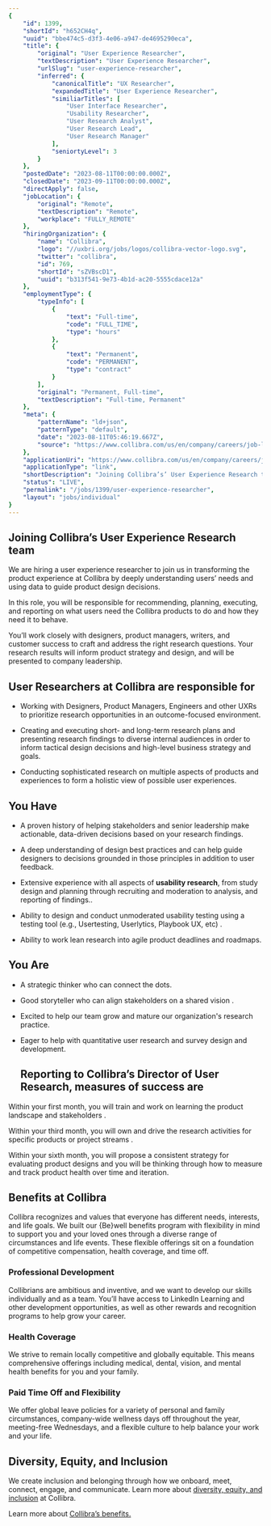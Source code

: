 ```yaml
---
{
	"id": 1399,
	"shortId": "h652CH4q",
	"uuid": "bbe474c5-d3f3-4e06-a947-de4695290eca",
	"title": {
		"original": "User Experience Researcher",
		"textDescription": "User Experience Researcher",
		"urlSlug": "user-experience-researcher",
		"inferred": {
			"canonicalTitle": "UX Researcher",
			"expandedTitle": "User Experience Researcher",
			"similiarTitles": [
				"User Interface Researcher",
				"Usability Researcher",
				"User Research Analyst",
				"User Research Lead",
				"User Research Manager"
			],
			"seniortyLevel": 3
		}
	},
	"postedDate": "2023-08-11T00:00:00.000Z",
	"closedDate": "2023-09-11T00:00:00.000Z",
	"directApply": false,
	"jobLocation": {
		"original": "Remote",
		"textDescription": "Remote",
		"workplace": "FULLY_REMOTE"
	},
	"hiringOrganization": {
		"name": "Collibra",
		"logo": "//uxbri.org/jobs/logos/collibra-vector-logo.svg",
		"twitter": "collibra",
		"id": 769,
		"shortId": "sZVBscD1",
		"uuid": "b313f541-9e73-4b1d-ac20-5555cdace12a"
	},
	"employmentType": {
		"typeInfo": [
			{
				"text": "Full-time",
				"code": "FULL_TIME",
				"type": "hours"
			},
			{
				"text": "Permanent",
				"code": "PERMANENT",
				"type": "contract"
			}
		],
		"original": "Permanent, Full-time",
		"textDescription": "Full-time, Permanent"
	},
	"meta": {
		"patternName": "ld+json",
		"patternType": "default",
		"date": "2023-08-11T05:46:19.667Z",
		"source": "https://www.collibra.com/us/en/company/careers/job-listing?gh_jid=5286005&gh_src=8b931d601"
	},
	"applicationUri": "https://www.collibra.com/us/en/company/careers/job-listing?gh_jid=5286005",
	"applicationType": "link",
	"shortDescription": "Joining Collibra’s’ User Experience Research team We are hiring a user experience researcher to join us in transforming the product experience at Collibra by deeply understanding users’ needs and",
	"status": "LIVE",
	"permalink": "/jobs/1399/user-experience-researcher",
	"layout": "jobs/individual"
}
---
```

<h2>Joining Collibra’s User Experience Research team</h2><p>We are hiring a user experience researcher to join us in transforming the product experience at Collibra by deeply understanding users’ needs and using data to guide product design decisions.</p><p>In this role, you will be responsible for recommending, planning, executing, and reporting on what users need the Collibra products to do and how they need it to behave.</p><p>You’ll work closely with designers, product managers, writers, and customer success to craft and address the right research questions. Your research results will inform product strategy and design, and will be presented to company leadership.</p><h2>User Researchers at Collibra are responsible for</h2><ul><li><p>Working with Designers, Product Managers, Engineers and other UXRs to prioritize research opportunities in an outcome-focused environment.</p></li><li><p>Creating and executing short- and long-term research plans and presenting research findings to diverse internal audiences in order to inform tactical design decisions and high-level business strategy and goals.</p></li><li><p>Conducting sophisticated research on multiple aspects of products and experiences to form a holistic view of possible user experiences.</p></li></ul><h2>You Have</h2><ul><li><p>A proven history of helping stakeholders and senior leadership make actionable, data-driven decisions based on your research findings.</p></li><li><p>A deep understanding of design best practices and can help guide designers to decisions grounded in those principles in addition to user feedback.</p></li><li><p>Extensive experience with all aspects of <strong>usability research</strong>, from study design and planning through recruiting and moderation to analysis, and reporting of findings..</p></li><li><p>Ability to design and conduct unmoderated usability testing using a testing tool (e.g., Usertesting, Userlytics, Playbook UX, etc) .</p></li><li><p>Ability to work lean research into agile product deadlines and roadmaps.</p></li></ul><h2>You Are</h2><ul><li><p>A strategic thinker who can connect the dots.</p></li><li><p>Good storyteller who can align stakeholders on a shared vision .</p></li><li><p>Excited to help our team grow and mature our organization's research practice.</p></li><li><p>Eager to help with quantitative user research and survey design and development.</p><h2>Reporting to Collibra’s Director of User Research, measures of success are</h2></li></ul><p>Within your first month, you will train and work on learning the product landscape and stakeholders .</p><p>Within your third month, you will own and drive the research activities for specific products or project streams .</p><p>Within your sixth month, you will propose a consistent strategy for evaluating product designs and you will be thinking through how to measure and track product health over time and iteration.</p><h2>Benefits at Collibra</h2><p>Collibra recognizes and values that everyone has different needs, interests, and life goals. We built our {Be}well benefits program with flexibility in mind to support you and your loved ones through a diverse range of circumstances and life events. These flexible offerings sit on a foundation of competitive compensation, health coverage, and time off.</p><h3>Professional Development</h3><p>Collibrians are ambitious and inventive, and we want to develop our skills individually and as a team. You’ll have access to LinkedIn Learning and other development opportunities, as well as other rewards and recognition programs to help grow your career.</p><h3>Health Coverage</h3><p>We strive to remain locally competitive and globally equitable. This means comprehensive offerings including medical, dental, vision, and mental health benefits for you and your family.</p><h3>Paid Time Off and Flexibility</h3><p>We offer global leave policies for a variety of personal and family circumstances, company-wide wellness days off throughout the year, meeting-free Wednesdays, and a flexible culture to help balance your work and your life.</p><h2>Diversity, Equity, and Inclusion</h2><p>We create inclusion and belonging through how we onboard, meet, connect, engage, and communicate. Learn more about <a target="_blank" rel="noopener noreferrer nofollow" href="https://www.collibra.com/us/en/company/careers/dei">diversity, equity, and inclusion</a> at Collibra.</p><p>Learn more about <a target="_blank" rel="noopener noreferrer nofollow" href="https://www.collibra.com/us/en/company/careers/benefits">Collibra’s benefits.</a></p>

